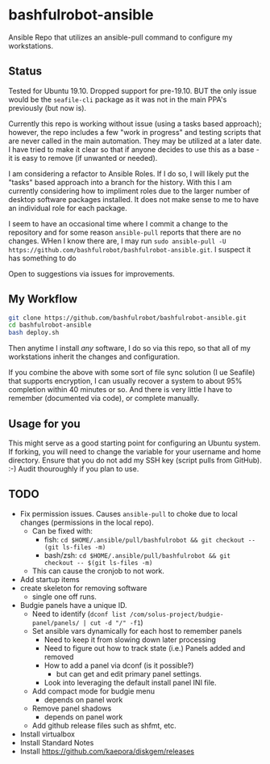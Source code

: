 # bashfulrobot-ansible

Ansible Repo that utilizes an ansible-pull command to configure my workstations.

## Status

Tested for Ubuntu 19.10. Dropped support for pre-19.10. BUT the only issue would be the `seafile-cli` package as it was not in the main PPA's previously (but now is).

Currently this repo is working without issue (using a tasks based approach); however, the repo includes a few "work in progress" and testing scripts that are never called in the main automation. They may be utilized at a later date. I have tried to make it clear so that if anyone decides to use this as a base - it is easy to remove (if unwanted or needed).

I am considering a refactor to Ansible Roles. If I do so, I will likely put the "tasks" based approach into a branch for the history. With this I am currently considering how to impliment roles due to the larger number of desktop software packages installed. It does not make sense to me to have an individual role for each package.

I seem to have an occasional time where I commit a change to the repository and for some reason `ansible-pull` reports that there are no changes. WHen I know there are, I may run `sudo ansible-pull -U https://github.com/bashfulrobot/bashfulrobot-ansible.git`. I suspect it has something to do 

Open to suggestions via issues for improvements.

## My Workflow

```bash
git clone https://github.com/bashfulrobot/bashfulrobot-ansible.git
cd bashfulrobot-ansible
bash deploy.sh
```

Then anytime I install _any_ software, I do so via this repo, so that all of my workstations inherit the changes and configuration.

If you combine the above with some sort of file sync solution (I ue Seafile) that supports encryption, I can usually recover a system to about 95% completion within 40 minutes or so. And there is very little I have to remember (documented via code), or complete manually.

## Usage for you

This might serve as a good starting point for configuring an Ubuntu system. If forking, you will need to change the variable for your username and home directory. Ensure that you do not add my SSH key (script pulls from GitHub). :-) Audit thouroughly if you plan to use.

## TODO

- Fix permission issues. Causes `ansible-pull` to choke due to local changes (permissions in the local repo).
  - Can be fixed with:
    - fish: `cd $HOME/.ansible/pull/bashfulrobot && git checkout -- (git ls-files -m)`
    - bash/zsh: `cd $HOME/.ansible/pull/bashfulrobot && git checkout -- $(git ls-files -m)`
  - This can cause the cronjob to not work.
- Add startup items
- create skeleton for removing software
  - single one off runs.
- Budgie panels have a unique ID.
  - Need to identify (`dconf list /com/solus-project/budgie-panel/panels/ | cut -d "/" -f1`)
  - Set ansible vars dynamically for each host to remember panels
    - Need to keep it from slowing down later processing
    - Need to figure out how to track state (i.e.) Panels added and removed
    - How to add a panel via dconf (is it possible?)
      - but can get and edit primary panel settings.
    - Look into leveraging the default install panel INI file.
  - Add compact mode for budgie menu
    - depends on panel work
  - Remove panel shadows
    - depends on panel work
  - Add github release files such as shfmt, etc.
- Install virtualbox
- Install Standard Notes
- Install <https://github.com/kaepora/diskgem/releases>
